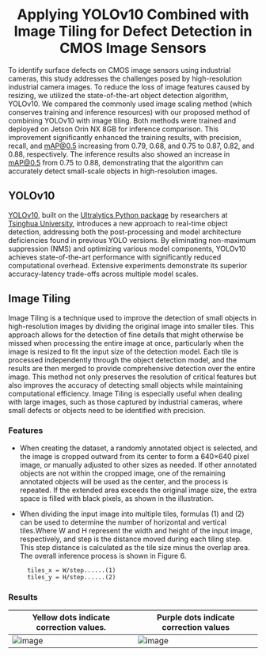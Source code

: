 <div align="center">
<h1>
<b>
Applying YOLOv10 Combined with Image Tiling for Defect Detection in CMOS Image Sensors
</b>
</h1>
</div>

To identify surface defects on CMOS image sensors using industrial cameras, this study addresses the challenges posed by high-resolution industrial camera images. To reduce the loss of image features caused by resizing, we utilized the state-of-the-art object detection algorithm, YOLOv10. We compared the commonly used image scaling method (which conserves training and inference resources) with our proposed method of combining YOLOv10 with image tiling. Both methods were trained and deployed on Jetson Orin NX 8GB for inference comparison. 
This improvement significantly enhanced the training results, with precision, recall, and mAP@0.5 increasing from 0.79, 0.68, and 0.75 to 0.87, 0.82, and 0.88, respectively. The inference results also showed an increase in mAP@0.5 from 0.75 to 0.88, demonstrating that the algorithm can accurately detect small-scale objects in high-resolution images.

## YOLOv10
[YOLOv10](https://github.com/THU-MIG/yolov10), built on the [Ultralytics Python package](https://pypi.org/project/ultralytics/) by researchers at [Tsinghua University](https://www.tsinghua.edu.cn/en/), introduces a new approach to real-time object detection, addressing both the post-processing and model architecture deficiencies found in previous YOLO versions. By eliminating non-maximum suppression (NMS) and optimizing various model components, YOLOv10 achieves state-of-the-art performance with significantly reduced computational overhead. Extensive experiments demonstrate its superior accuracy-latency trade-offs across multiple model scales.

## Image Tiling
Image Tiling is a technique used to improve the detection of small objects in high-resolution images by dividing the original image into smaller tiles. This approach allows for the detection of fine details that might otherwise be missed when processing the entire image at once, particularly when the image is resized to fit the input size of the detection model. Each tile is processed independently through the object detection model, and the results are then merged to provide comprehensive detection over the entire image. This method not only preserves the resolution of critical features but also improves the accuracy of detecting small objects while maintaining computational efficiency. Image Tiling is especially useful when dealing with large images, such as those captured by industrial cameras, where small defects or objects need to be identified with precision.

### Features
* When creating the dataset, a randomly annotated object is selected, and the image is cropped outward from its center to form a 640×640 pixel image, or manually adjusted to other sizes as needed. If other annotated objects are not within the cropped image, one of the remaining annotated objects will be used as the center, and the process is repeated. If the extended area exceeds the original image size, the extra space is filled with black pixels, as shown in the illustration.
* When dividing the input image into multiple tiles, formulas (1) and (2) can be used to determine the number of horizontal and vertical tiles.Where W and H represent the width and height of the input image, respectively, and step is the distance moved during each tiling step. This step distance is calculated as the tile size minus the overlap area. The overall inference process is shown in Figure 6.

        tiles_x = W/step......(1)
        tiles_y = H/step......(2)
  

### Results
| Yellow dots indicate correction values. | Purple dots indicate correction values |
| ------------- | ------------- |
| ![image](https://github.com/KennyChen880127/YOLOv8-Improved-Pose-Estimation/blob/main/example_1.jpg) | ![image](https://github.com/KennyChen880127/YOLOv8-Improved-Pose-Estimation/blob/main/example_2.jpg) |
